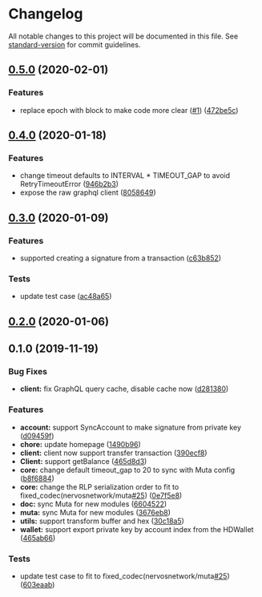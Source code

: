 # Changelog

All notable changes to this project will be documented in this file. See [standard-version](https://github.com/conventional-changelog/standard-version) for commit guidelines.

## [0.5.0](https://github.com/nervosnetwork/muta-sdk-js/compare/v0.4.0...v0.5.0) (2020-02-01)


### Features

* replace epoch with block to make code more clear ([#1](https://github.com/nervosnetwork/muta-sdk-js/issues/1)) ([472be5c](https://github.com/nervosnetwork/muta-sdk-js/commit/472be5c))



## [0.4.0](https://github.com/nervosnetwork/muta-sdk-js/compare/v0.3.0...v0.4.0) (2020-01-18)


### Features

* change timeout defaults to INTERVAL * TIMEOUT_GAP to avoid RetryTimeoutError ([946b2b3](https://github.com/nervosnetwork/muta-sdk-js/commit/946b2b3))
* expose the raw graphql client ([8058649](https://github.com/nervosnetwork/muta-sdk-js/commit/8058649))



## [0.3.0](https://github.com/nervosnetwork/muta-sdk-js/compare/v0.2.0...v0.3.0) (2020-01-09)


### Features

* supported creating a signature from a transaction ([c63b852](https://github.com/nervosnetwork/muta-sdk-js/commit/c63b852))


### Tests

* update test case ([ac48a65](https://github.com/nervosnetwork/muta-sdk-js/commit/ac48a65))



## [0.2.0](https://github.com/nervosnetwork/muta-sdk-js/compare/v0.1.0...v0.2.0) (2020-01-06)



## 0.1.0 (2019-11-19)


### Bug Fixes

* **client:** fix GraphQL query cache, disable cache now ([d281380](https://github.com/nervosnetwork/muta-sdk-js/commit/d281380))


### Features

* **account:** support SyncAccount to make signature from private key ([d09459f](https://github.com/nervosnetwork/muta-sdk-js/commit/d09459f))
* **chore:** update homepage ([1490b96](https://github.com/nervosnetwork/muta-sdk-js/commit/1490b96))
* **client:** client now support transfer transaction ([390ecf8](https://github.com/nervosnetwork/muta-sdk-js/commit/390ecf8))
* **Client:** support getBalance ([465d8d3](https://github.com/nervosnetwork/muta-sdk-js/commit/465d8d3))
* **core:** change default timeout_gap to 20 to sync with Muta config ([b8f6884](https://github.com/nervosnetwork/muta-sdk-js/commit/b8f6884))
* **core:** change the RLP serialization order to fit to fixed_codec(nervosnetwork/muta[#25](https://github.com/nervosnetwork/muta-sdk-js/issues/25)) ([0e7f5e8](https://github.com/nervosnetwork/muta-sdk-js/commit/0e7f5e8))
* **doc:** sync Muta for new modules ([6604522](https://github.com/nervosnetwork/muta-sdk-js/commit/6604522))
* **muta:** sync Muta for new modules ([3676eb8](https://github.com/nervosnetwork/muta-sdk-js/commit/3676eb8))
* **utils:** support transform buffer and hex ([30c18a5](https://github.com/nervosnetwork/muta-sdk-js/commit/30c18a5))
* **wallet:** support export private key by account index from the HDWallet ([465ab66](https://github.com/nervosnetwork/muta-sdk-js/commit/465ab66))


### Tests

* update test case to fit to fixed_codec(nervosnetwork/muta[#25](https://github.com/nervosnetwork/muta-sdk-js/issues/25)) ([603eaab](https://github.com/nervosnetwork/muta-sdk-js/commit/603eaab))
